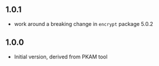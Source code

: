 ## 1.0.1
- work around a breaking change in `encrypt` package 5.0.2

## 1.0.0

- Initial version, derived from PKAM tool